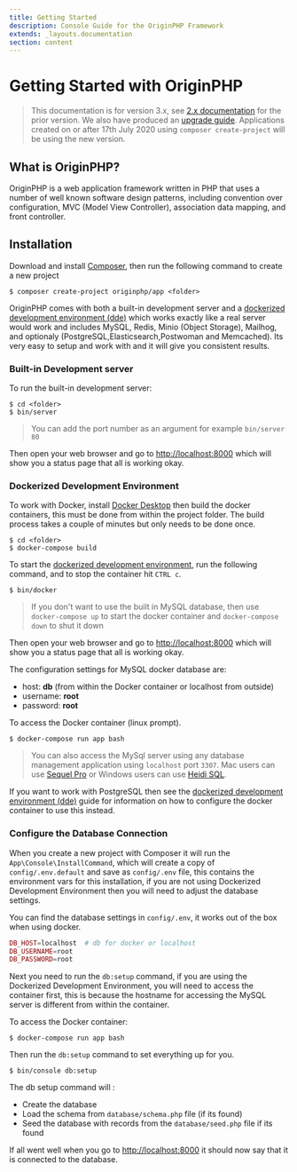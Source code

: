 ```yaml
---
title: Getting Started
description: Console Guide for the OriginPHP Framework
extends: _layouts.documentation
section: content
---
```

# Getting Started with OriginPHP

> This documentation is for version 3.x, see [2.x documentation](/2.0/getting-started) for the prior version. We also have produced an [upgrade guide](/docs/upgrade). Applications created on or after 17th July 2020 using `composer create-project` will be using the new version.

## What is OriginPHP?

OriginPHP is a web application framework written in PHP that uses a number of well known software design patterns, including convention over configuration, MVC (Model View Controller), association data mapping, and front controller.

## Installation

Download and install [Composer](https://getcomposer.org/doc/00-intro.md), then run the following command to create a new project

```linux
$ composer create-project originphp/app <folder>
```

OriginPHP comes with both a built-in development server and a [dockerized development environment (dde)](/docs/development/dockerized-development-environment) which works exactly like a real server would work and includes MySQL, Redis, Minio (Object Storage), Mailhog, and optionaly (PostgreSQL,Elasticsearch,Postwoman and Memcached). Its very easy to setup and work with and it will give you consistent results.

### Built-in Development server

To run the built-in development server:

```linux
$ cd <folder>
$ bin/server
```

> You can add the port number as an argument for example `bin/server 80`

Then open your web browser and go to [http://localhost:8000](http://localhost:8000) which will show you a status page that all is working okay.

### Dockerized Development Environment

To work with Docker, install [Docker Desktop](https://www.docker.com/products/docker-desktop) then build the docker containers, this must be done from within the project folder. The build process takes a couple of minutes but only needs to be done once.

```linux
$ cd <folder>
$ docker-compose build
```

To start the [dockerized development environment](/docs/development/dockerized-development-environment), run the following command, and to stop the container hit `CTRL c`.

```linux
$ bin/docker
```

> If you don't want to use the built in MySQL database, then use `docker-compose up` to start the docker container and `docker-compose down` to shut it down

Then open your web browser and go to [http://localhost:8000](http://localhost:8000) which will show you a status page that all is working okay.

The configuration settings for MySQL docker database are:

- host: **db** (from within the Docker container or localhost from outside)
- username: **root**
- password: **root**

To access the Docker container (linux prompt).

```linux
$ docker-compose run app bash
```

> You can also access the MySql server using any database management application using `localhost` port `3307`. Mac users can use [Sequel Pro](https://www.sequelpro.com/) or Windows users can use [Heidi SQL](https://www.heidisql.com/).

If you want to work with PostgreSQL then see the [dockerized development environment (dde)](/docs/development/dockerized-development-environment) guide for information on how to configure the docker container to use this instead.

### Configure the Database Connection

When you create a new project with Composer it will run the `App\Console\InstallCommand`, which will create a copy of `config/.env.default` and save as `config/.env` file, this contains the environment vars for this installation, if you are not using Dockerized Development Environment then you will need to adjust the database settings.


You can find the database settings in `config/.env`, it works out of the box when using docker.

```php
DB_HOST=localhost  # db for docker or localhost
DB_USERNAME=root
DB_PASSWORD=root
```

Next you need to run the `db:setup` command, if you are using the Dockerized Development Environment, you will need to access the container first, this is because the hostname for accessing the MySQL server is different from within the container.

To access the Docker container:

```linux
$ docker-compose run app bash
```

Then run the `db:setup` command to set everything up for you.

```linux
$ bin/console db:setup
```

The db setup command will :

- Create the database
- Load the schema from `database/schema.php` file (if its found)
- Seed the database with records from the `database/seed.php` file if its found

If all went well when you go to [http://localhost:8000](http://localhost:8000)  it should now say that it is connected to the database.